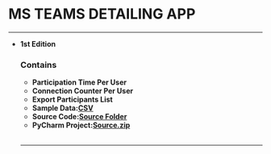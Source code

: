 <html>
<body>
<h1>MS TEAMS DETAILING APP</h1>
<hr>
 <ul>
   <b><li>1st Edition</li>
     <h3>Contains</h3>
     <ul>
       <li>Participation Time Per User</li>
       <li>Connection Counter Per User</li>
       <li>Export Participants List</li>
       <li>Sample Data:<a href="https://raw.githubusercontent.com/vasnastos/Python_Repository/main/MSTEAMS_APP/SOURCE_EDITION(1)/lab_source.csv" target="_blank">CSV</a></li>
       <li>Source Code:<a href="https://github.com/vasnastos/Python_Repository/tree/main/MSTEAMS_APP/SOURCE_EDITION(1)" target="_blank">Source Folder</a>
       </li>
       <li>PyCharm Project:<a href="https://github.com/vasnastos/Python_Repository/blob/main/MSTEAMS_APP/MSTEAMS.zip">Source.zip</a></li>
     </ul>
     <br>
     <hr>
 </ul>
</body>
</html>
